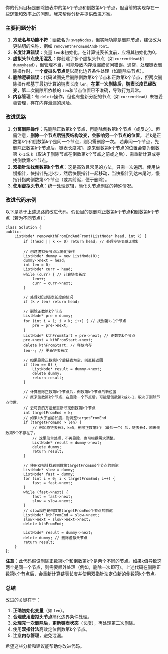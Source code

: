 你的代码目标是删除链表中的第k个节点和倒数第k个节点，但当前的实现存在一些逻辑和效率上的问题。我来帮你分析并提供改进方案。

### 主要问题分析

1. **方法名与功能不符**：函数名为 `swapNodes`，但实际功能是删除节点，建议改为更贴切的名称，例如 `removeKthFromEndAndFront`。
2. **长度计算错误**：变量 `len`未初始化。在计算链表长度前，应将其初始化为0。
3. **虚拟头节点使用混乱**：你创建了多个虚拟头节点（如 `currentHead`和 `dummyhead`），但管理不当，可能导致内存泄漏或访问错误。通常，处理链表删除操作时，**一个虚拟头节点**足以简化边界条件处理（如删除头节点）。
4. **删除逻辑错误**：代码试图先后删除倒数第k个节点和正数第k个节点，但两次删除操作都基于最初计算的链表长度 `len`。**在第一次删除后，链表长度已经改变**，第二次删除所依赖的 `len`和节点位置已不准确，导致行为异常。
5. **内存管理**：有 `delete`操作，但也有些新分配的节点（如 `currentHead`）未被妥善管理，存在内存泄漏的风险。

### 改进思路

1. **分离删除操作**：先删除正数第k个节点，再删除倒数第k个节点（或反之）。但需注意，**删除一个节点后链表结构改变，会影响另一个节点的位置**。 若k是正数第k个和倒数第k个是同一个节点，则只需删除一次。 若非同一个节点，先删除正数第k个节点后，链表长度减1，原来倒数第k个节点的位置会变为倒数第 `k-1`或 `k`（取决于删除节点在倒数第k个节点之前或之后），需重新计算或寻找倒数第k个节点。
2. **双指针法找倒数第k个节点**：这是高效且常见的方法，只需一次遍历。使用快慢指针，快指针先走k步，然后快慢指针一起移动，当快指针到达末尾时，慢指针指向倒数第k个节点（或其前驱，便于删除）。
3. **使用虚拟头节点**：统一处理逻辑，简化头节点删除的特殊情况。

### 改进代码示例

以下是基于上述思路的改进代码，假设目的是删除正数第k个节点**和**倒数第k个节点（若为不同节点）：

```
class Solution {
public:
    ListNode* removeKthFromEndAndFront(ListNode* head, int k) {
        if (!head || k <= 0) return head; // 处理空链表或无效k

        // 创建虚拟头节点以简化操作
        ListNode* dummy = new ListNode(0);
        dummy->next = head;
        int len = 0;
        ListNode* curr = head;
        while (curr) { // 计算链表长度
            len++;
            curr = curr->next;
        }

        // 处理k超过链表长度的情况
        if (k > len) return head;

        // 删除正数第k个节点
        ListNode* pre = dummy;
        for (int i = 1; i < k; i++) { // 找到第k-1个节点
            pre = pre->next;
        }
        ListNode* kthFromStart = pre->next; // 正数第k个节点
        pre->next = kthFromStart->next;
        delete kthFromStart; // 释放内存
        len--; // 更新链表长度

        // 如果删除正数第k个后链表为空，则直接返回
        if (len == 0) {
            ListNode* result = dummy->next;
            delete dummy;
            return result;
        }

        // 计算删除正数第k个节点后，倒数第k个节点的新位置
        // 原来倒数第k个节点，在删除一个节点后，可能是倒数第k或k-1，取决于删除节点位置。
        // 更可靠的方法是重新寻找倒数第k个节点
        int targetFromEnd = k;
        // 如果k大于当前长度，则调整targetFromEnd
        if (targetFromEnd > len) {
            // 例如原链表长5，k=5，删除正数第5个（最后一个）后，链表长4，原来倒数第5个不存在了。
            // 这里简单处理，不再删除，也可根据需求调整。
            ListNode* result = dummy->next;
            delete dummy;
            return result;
        }

        // 使用双指针找到倒数第targetFromEnd个节点的前驱
        ListNode* slow = dummy;
        ListNode* fast = dummy;
        for (int i = 0; i < targetFromEnd; i++) {
            fast = fast->next;
        }
        while (fast->next) {
            fast = fast->next;
            slow = slow->next;
        }
        // slow现在是倒数第targetFromEnd个节点的前驱
        ListNode* kthFromEnd = slow->next;
        slow->next = slow->next->next;
        delete kthFromEnd;

        ListNode* result = dummy->next;
        delete dummy; // 删除虚拟头节点
        return result;
    }
};
```

**注意**：此代码假设删除正数第k个和倒数第k个是两个不同的节点。如果k值导致这两个是同一个节点，则需要额外处理（例如，删除一次即可）。上述代码在删除正数第k个节点后，会重新计算链表长度并使用双指针法定位新的倒数第k个节点。

### 总结

改进的关键在于：

1. **正确初始化变量**（如 `len`）。
2. **合理使用虚拟头节点**简化边界条件处理。
3. **处理完一次删除后，更新链表状态**（长度），再处理第二次删除。
4. 使用**双指针法**高效定位倒数第k个节点。
5. 注意**内存管理**，避免泄漏。

希望这些分析和建议能帮助你改进代码。